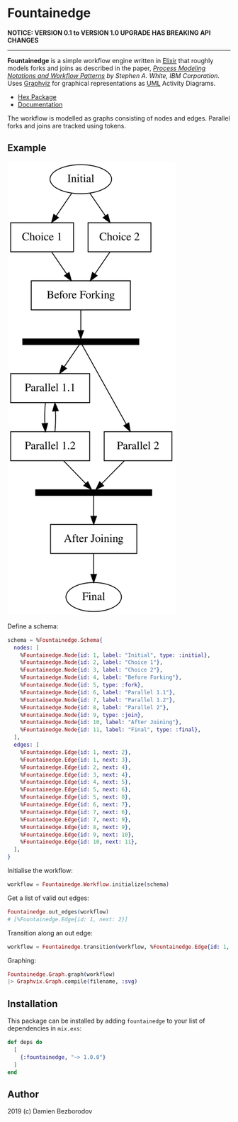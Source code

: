 # Fountainedge

**NOTICE: VERSION 0.1 to VERSION 1.0 UPGRADE HAS BREAKING API CHANGES**

----

**Fountainedge** is a simple workflow engine written in [Elixir](https://elixir-lang.org/) that roughly models forks and joins as described in the paper, *[Process Modeling Notations and
Workflow Patterns](https://github.com/emden-norfolk/fountainedge/raw/master/BPMN_wfh.pdf) by Stephen A. White, IBM Corporation*. 
Uses [Graphviz](https://graphviz.org/) for graphical representations as [UML](https://www.omg.org/spec/UML/) Activity Diagrams.

 * [Hex Package](https://hex.pm/packages/fountainedge)
 * [Documentation](https://hexdocs.pm/fountainedge)

The workflow is modelled as graphs consisting of nodes and edges. Parallel forks and joins are tracked using tokens.

## Example

![test6](images/test6.svg)

Define a schema:

```elixir
schema = %Fountainedge.Schema{
  nodes: [
	%Fountainedge.Node{id: 1, label: "Initial", type: :initial},
	%Fountainedge.Node{id: 2, label: "Choice 1"},
	%Fountainedge.Node{id: 3, label: "Choice 2"},
	%Fountainedge.Node{id: 4, label: "Before Forking"},
	%Fountainedge.Node{id: 5, type: :fork},
	%Fountainedge.Node{id: 6, label: "Parallel 1.1"},
	%Fountainedge.Node{id: 7, label: "Parallel 1.2"},
	%Fountainedge.Node{id: 8, label: "Parallel 2"},
	%Fountainedge.Node{id: 9, type: :join},
	%Fountainedge.Node{id: 10, label: "After Joining"},
	%Fountainedge.Node{id: 11, label: "Final", type: :final},
  ],
  edges: [
	%Fountainedge.Edge{id: 1, next: 2}, 
	%Fountainedge.Edge{id: 1, next: 3}, 
	%Fountainedge.Edge{id: 2, next: 4}, 
	%Fountainedge.Edge{id: 3, next: 4}, 
	%Fountainedge.Edge{id: 4, next: 5}, 
	%Fountainedge.Edge{id: 5, next: 6}, 
	%Fountainedge.Edge{id: 5, next: 8}, 
	%Fountainedge.Edge{id: 6, next: 7}, 
	%Fountainedge.Edge{id: 7, next: 6}, 
	%Fountainedge.Edge{id: 7, next: 9}, 
	%Fountainedge.Edge{id: 8, next: 9}, 
	%Fountainedge.Edge{id: 9, next: 10},
	%Fountainedge.Edge{id: 10, next: 11},
  ],  
}   
```

Initialise the workflow:

```elixir
workflow = Fountainedge.Workflow.initialize(schema)
```

Get a list of valid out edges:

```elixir
Fountainedge.out_edges(workflow)
# [%Fountainedge.Edge{id: 1, next: 2}]
```

Transition along an out edge:

```elixir
workflow = Fountainedge.transition(workflow, %Fountainedge.Edge{id: 1, next: 2})
```

Graphing:

```elixir
Fountainedge.Graph.graph(workflow)
|> Graphvix.Graph.compile(filename, :svg)
```

## Installation

This package can be installed by adding `fountainedge` to your list of dependencies in `mix.exs`:

```elixir
def deps do
  [
    {:fountainedge, "~> 1.0.0"}
  ]
end
```

## Author

2019 (c) Damien Bezborodov
